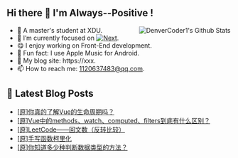 ## Hi there 👋 I'm Always--Positive !
<div>
  <img alt="DenverCoder1's Github Stats" src="https://denvercoder1-github-readme-stats.vercel.app/api?username=qq1120637483&show_icons=true&count_private=true&theme=react&hide_border=true&hide_title=true&bg_color=1F222E&title_color=F85D7F&icon_color=F8D866" align= "right" />

- 🎒 A master's student at XDU. 
- 🔬 I’m currently focused on [![Next](https://img.shields.io/badge/-Next-brightgreen)](https://). 
- 😋 I enjoy working on Front-End development.
- 🎵 Fun fact: I use Apple Music for Android.
- 📝 My blog site: https://xxx.
- 📫 How to reach me:  1120637483@qq.com.
</div>  


## 📕 Latest Blog Posts

<!-- BLOG-POST-LIST:START -->
- [[原]你真的了解Vue的生命周期吗？](https://blog.csdn.net/sinat_41696687/article/details/124054869)
- [[原]Vue中的methods、watch、computed、filters到底有什么区别？](https://blog.csdn.net/sinat_41696687/article/details/124020200)
- [[原]LeetCode——回文数（反转比较）](https://blog.csdn.net/sinat_41696687/article/details/123981129)
- [[原]手写函数柯里化](https://blog.csdn.net/sinat_41696687/article/details/123975684)
- [[原]你知道多少种判断数据类型的方法？](https://blog.csdn.net/sinat_41696687/article/details/123848948)
<!-- BLOG-POST-LIST:END -->









